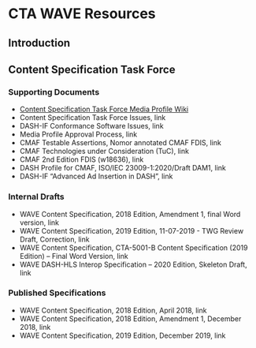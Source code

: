 # CTA WAVE Resources

## Introduction

## Content Specification Task Force

### Supporting Documents
* [Content Specification Task Force Media Profile Wiki](https://github.com/cta-wave/content-specification-task-force/wiki) 
* Content Specification Task Force Issues, link 
* DASH-IF Conformance Software Issues, link 
* Media Profile Approval Process, link 
* CMAF Testable Assertions, Nomor annotated CMAF FDIS, link 
* CMAF Technologies under Consideration (TuC), link 
* CMAF 2nd Edition FDIS (w18636), link
* DASH Profile for CMAF, ISO/IEC 23009-1:2020/Draft DAM1, link 
* DASH-IF “Advanced Ad Insertion in DASH”, link

### Internal Drafts
* WAVE Content Specification, 2018 Edition, Amendment 1, final Word version, link
* WAVE Content Specification, 2019 Edition, 11-07-2019 - TWG Review Draft, Correction,  link
* WAVE Content Specification, CTA-5001-B Content Specification (2019 Edition) – Final Word Version, link 
* WAVE DASH-HLS Interop Specification – 2020 Edition, Skeleton Draft, link 

### Published Specifications
* WAVE Content Specification, 2018 Edition, April 2018, link 
* WAVE Content Specification, 2018 Edition, Amendment 1, December 2018, link 
* WAVE Content Specification, 2019 Edition, December 2019, link
